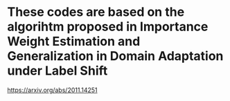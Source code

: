 # These codes are based on the algorihtm proposed in Importance Weight Estimation and Generalization in Domain Adaptation under Label Shift
https://arxiv.org/abs/2011.14251
